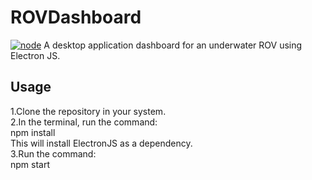 # ROVDashboard
[![node](https://img.shields.io/node/v/rclnodejs.svg)](https://nodejs.org/en/download/releases/)
A desktop application dashboard for an underwater ROV using Electron JS.

## Usage
1.Clone the repository in your system.\
2.In the terminal, run the command:\
  npm install\
This will install ElectronJS as a dependency.\
3.Run the command:\
  npm start
 
